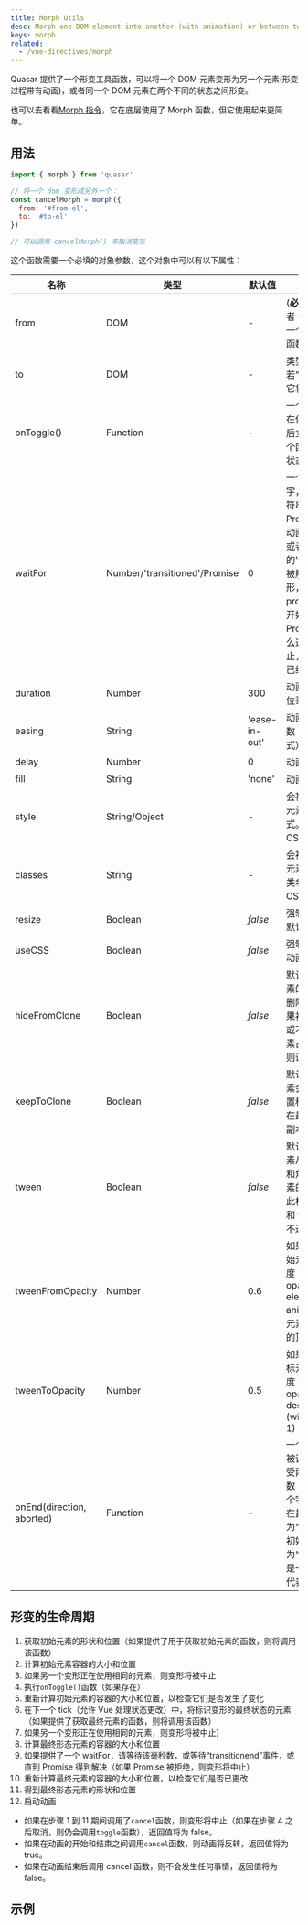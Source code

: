 ```yaml
---
title: Morph Utils
desc: Morph one DOM element into another (with animation) or between two states of the same element using Quasar's morph util.
keys: morph
related:
  - /vue-directives/morph
---
```


Quasar 提供了一个形变工具函数，可以将一个 DOM 元素变形为另一个元素(形变过程带有动画)，或者同一个 DOM 元素在两个不同的状态之间形变。

也可以去看看[Morph 指令](/vue-directives/morph)，它在底层使用了 Morph 函数，但它使用起来更简单。

## 用法

```js
import { morph } from 'quasar'

// 将一个 dom 变形成另外一个：
const cancelMorph = morph({
  from: '#from-el',
  to: '#to-el'
})

// 可以调用 cancelMorph() 来取消变形
```

这个函数需要一个必填的对象参数，这个对象中可以有以下属性：

| 名称 | 类型 | 默认值 | 描述 |
| --- | --- | --- | --- |
| from | DOM | - | (**必填**) 一个 DOM 或者 CSS 选择器或者是一个返回了 DOM 的函数 |
| to | DOM | - | 类型于"form",若"to"没有填，那么它将等于"from" |
| onToggle() | Function | - | 一个同步切换函数，在保存初始元素状态后立即执行。使用一个函数来切换组件的状态。 |
| waitFor | Number/'transitioned'/Promise | 0 | 一个数字，'transitionend'字符串或者一个 Promise，他会延迟动画指定的毫秒数，或者等待目标 DOM 的'transitionend'事件被触发之后再开始变形，或者等待 promise 完成之后再开始变形（如果这个 Promise 失败了，那么这个变形会被中止，但是`toggle`函数已经被调用了）。 |
| duration | Number | 300 | 动画的持续时间，单位毫秒。 |
| easing | String | 'ease-in-out' | 动画采用的加速度函数（CSS easing 格式） |
| delay | Number | 0 | 动画延迟的毫秒数 |
| fill | String | 'none' | 动画的 fill 模式 |
| style | String/Object | - | 会被应用在变形后的元素上的额外的样式。（字符串或者 CSS 样式对象） |
| classes | String | - | 会被应用在变形后的元素上的额外的 CSS 类名。（字符串或者 CSS 样式对象） |
| resize | Boolean | *false* | 强制调整大小而不是默认的缩放转换 |
| useCSS | Boolean | *false* | 强制使用 CSS 而不是动画 API |
| hideFromClone | Boolean | *false* | 默认情况下，初始元素的克隆体用于填充删除后的空间——如果初始元素未被删除或不希望调整初始元素占用的空间大小，则设置此标志。|
| keepToClone | Boolean | *false* | 默认情况下，final 元素会从动画的最终位置移除-设置此标志以在最终位置保留一个副本 |
| tween | Boolean | *false* | 默认情况下，final 元素从初始元素的位置和角度变形为 final 元素的位置和角度-设置此标志以在初始元素和 final 元素之间使用不透明度渐变 |
| tweenFromOpacity | Number | 0.6 | 如果使用 **tween** 为初始元素设置初始透明度 it is the initial opacity of the initial element (will be animated to 0) -初始元素放置在目标元素的顶部 |
| tweenToOpacity | Number | 0.5 | 如果使用 **tween** 为目标元素设置初始透明度 it is the initial opacity of the destination element (will be animated to 1) |
| onEnd(direction, aborted) | Function | - | 一个在变形完成后会被调用的函数，它接受两个参数："direction"是一个字符串（如果变形在最终状态完成，则为“to”；如果变形在初始状态完成，则为“from”），aborted 是一个布尔值（true 代表动画中止了） |

## 形变的生命周期

1. 获取初始元素的形状和位置（如果提供了用于获取初始元素的函数，则将调用该函数）
1. 计算初始元素容器的大小和位置
1. 如果另一个变形正在使用相同的元素，则变形将被中止
1. 执行`onToggle()`函数（如果存在）
1. 重新计算初始元素的容器的大小和位置，以检查它们是否发生了变化
1. 在下一个 tick（允许 Vue 处理状态更改）中，将标识变形的最终状态的元素（如果提供了获取最终元素的函数，则将调用该函数）
1. 如果另一个变形正在使用相同的元素，则变形将被中止）
1. 计算最终形态元素的容器的大小和位置
1. 如果提供了一个 waitFor，请等待该毫秒数，或等待“transitionend”事件，或直到 Promise 得到解决（如果 Promise 被拒绝，则变形将中止）
1. 重新计算最终元素的容器的大小和位置，以检查它们是否已更改
1. 得到最终形态元素的形状和位置
1. 启动动画

* 如果在步骤 1 到 11 期间调用了`cancel`函数，则变形将中止（如果在步骤 4 之后取消，则仍会调用`toggle`函数），返回值将为 false。
* 如果在动画的开始和结束之间调用`cancel`函数，则动画将反转，返回值将为 true。
* 如果在动画结束后调用 cancel 函数，则不会发生任何事情，返回值将为 false。


## 示例

<doc-example title="对同一个元素变形" file="MorphUtils/SameElement" />

<doc-example title="从 QFabAction 变形为 QCard" file="MorphUtils/FabCard" />

<doc-example title="画廊" file="MorphUtils/ImageGallery" />

<doc-example title="水平的图片查看器 " file="MorphUtils/ImageStripHorizontal" />

<doc-example title="垂直的图片查看器 " file="MorphUtils/ImageStripVertical" />
